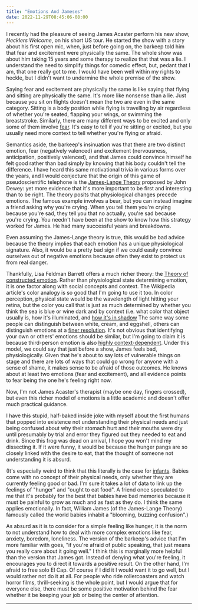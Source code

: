```yaml
---
title: "Emotions And Jameses"
date: 2022-11-29T08:45:06-08:00
---
```


I recently had the pleasure of seeing James Acaster perform his new show, *Hecklers Welcome*, on his short US tour.
He started the show with a story about his first open mic, when, just before going on, the barkeep told him that fear and excitement were physically the same.
The whole show was about him taking 15 years and some therapy to realize that that was a lie.
I understand the need to simplify things for comedic effect, but, pedant that I am, that one really got to me.
I would have been well within my rights to heckle, but I didn't want to undermine the whole premise of the show.

Saying fear and excitement are physically the same is like saying that flying and sitting are physically the same.
It's more like nonsense than a lie.
Just because you sit on flights doesn't mean the two are even in the same category.
Sitting is a body position while flying is travelling by air regardless of whether you're seated, flapping your wings, or swimming the breaststroke.
Similarly, there are many different ways to be excited and only some of them involve [fear](https://www.youtube.com/watch?v=VMf3VjFMnSE).
It's easy to tell if you're sitting or excited, but you usually need more context to tell whether you're flying or afraid.

Semantics aside, the barkeep's insinuation was that there are two distinct emotion, fear (negatively valenced) and excitement (nervousness, anticipation, positively valenced), and that James could convince himself he felt good rather than bad simply by knowing that his body couldn't tell the difference.
I have heard this same motivational trivia in various forms over the years, and I would conjecture that the origin of this game of pseudoscientific telephone is the [James-Lange Theory](https://en.wikipedia.org/wiki/James%E2%80%93Lange_theory) proposed by John Dewey: yet more evidence that it's more important to be first and interesting than to be right.
The theory posits that physiological changes precede emotions.
The famous example involves a bear, but you can instead imagine a friend asking why you're crying.
When you tell them you're crying because you're sad, they tell you that no actually, you're sad because you're crying.
You needn't have been at the show to know how this strategy worked for James.
He had many successful years and breakdowns.

Even assuming the James-Lange theory is true, this would be bad advice because the theory implies that each emotion has a unique physiological signature.
Also, it would be a pretty bad sign if we could easily convince ourselves out of negative emotions because often they exist to protect us from real danger.

Thankfully, Lisa Feldman Barrett offers a much richer theory: the [Theory of constructed emotion](https://en.wikipedia.org/wiki/Theory_of_constructed_emotion).
Rather than physiological state determining emotion, it is one factor along with social concepts and context.
The Wikipedia article's color analogy is so good that I'm going to use it too.
In color perception, physical state would be the wavelength of light hitting your retina, but the color you call that is just as much determined by whether you think the sea is blue or wine dark and by context (i.e. what color that object usually is, how it's illuminated, and [how it's in shadow](http://www.illusions.org/dp/1-67.htm)
The same way some people can distinguish between white, cream, and eggshell, others can distinguish emotions at a [finer resolution](https://d207ibygpg2z1x.cloudfront.net/image/upload/v1586561082/articles_upload/content/ejuktec3mb8wv51i9nlm.png).
It's not obvious that identifying your own or others' emotions should be similar, but I'm going to claim it is because third-person emotion is also [highly context-dependent](https://www.youtube.com/watch?v=kEcQjlURwPo).
Under this model, we could say that just before a show, James feels bad, physiologically.
Given that he's about to say lots of vulnerable things on stage and there are lots of ways that could go wrong for anyone with a sense of shame, it makes sense to be afraid of those outcomes.
He knows about at least two emotions (fear and excitement), and all evidence points to fear being the one he's feeling right now.

Now, I'm not James Acaster's therapist (maybe one day, fingers crossed), but even this richer model of emotions is a little academic and doesn't offer much practical guidance.

I have this stupid, half-baked inside joke with myself about the first humans that popped into existence not understanding their physical needs and just being confused about why their stomach hurt and their mouths were dry until presumably by trial and error they figured out they needed to eat and drink.
Since this frog was dead on arrival, I hope you won't mind my dissecting it.
If it were funny, it would be because the hunger pangs are so closely linked with the desire to eat, that the thought of someone not understanding it is absurd.

(It's especially weird to think that this literally is the case for [infants](https://putanumonit.com/2022/02/23/artificial-wordcels/).
Babies come with no concept of their physical needs, only whether they are currently feeling good or bad.
I'm sure it takes a lot of data to link up the feelings of "hunger" and "ought to eat food".
A friend once speculated to me that it's probably for the best that babies have bad memories because it must be painful to grow as much and as fast as they do.
I think the same applies emotionally.
In fact, William James (of the James-Lange Theory) famously called the world babies inhabit a "blooming, buzzing confusion".)

As absurd as it is to consider for a simple feeling like hunger, it is the norm to not understand how to deal with more complex emotions like fear, anxiety, boredom, loneliness.
The version of the barkeep's advice that I'm more familiar with goes, "if you're afraid of public speaking, that just means you really care about it going well."
I think this is marginally more helpful than the version that James got.
Instead of denying what you're feeling, it encourages you to direct it towards a positive result.
On the other hand, I'm afraid to free solo El Cap.
Of course if I did it I would want it to go well, but I would rather not do it at all.
For people who ride rollercoasters and watch horror films, thrill-seeking is the whole point, but I would argue that for everyone else, there must be some positive motivation behind the fear whether it be keeping your job or being the center of attention.

---
